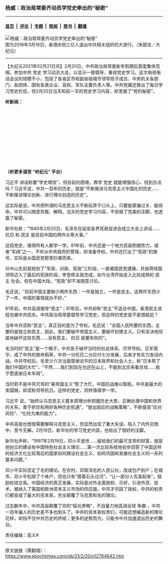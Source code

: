 ### 杨威：政治局常委齐动员学党史牵出的“秘密”

---

#### [首页](../../../..?n12764642) &nbsp;|&nbsp; [评论](../../../../../epoch-comment?n12764642) &nbsp;|&nbsp; [专题](../../../../../epoch-special?n12764642) &nbsp;|&nbsp; [禁闻](../../../../../epoch-news?n12764642) &nbsp;|&nbsp; [禁书](../../../../../books?n12764642) &nbsp;|&nbsp; [翻墙](https://github.com/gfw-breaker/nogfw/blob/master/README.md?n12764642)


<div><img alt="杨威：政治局常委齐动员学党史牵出的“秘密”" class="attachment-djy_600_400 size-djy_600_400 wp-post-image" src="https://i.epochtimes.com/assets/uploads/2020/02/180318101531100311-600x400.jpg"/>
<div class="caption">
 图为2018年3月18日，香港庆祝三亿人退出中共相关组织的大游行。（宋碧龙／大纪元）
</div></div><hr/><div class="post_content" id="artbody" itemprop="articleBody">
 <!-- article content begin -->
 <p>
  【大纪元2021年02月21日讯】2月20日，中共政治局常委新年假期后首度集体亮相，参加中共
  <ok href="https://www.epochtimes.com/gb/tag/%E5%85%9A%E5%8F%B2.html">
   党史
  </ok>
  学习动员大会，以显示一致倡导、重视党史学习。这次电视电话会议的规模不小，包括了各省区市和副省级城市领导班子成员、中央机关各部门、各团体、国有各类企业、高校、军队主要负责人等。中共党媒还推出了每日学习党史栏目，但2月20日当天和前一天的党史学习内容，却泄漏了“党的秘密”。
 </p>
 <p>
  <strong>
   听新闻：
  </strong>
 </p>
 <div style="width: 100%; height: 170px; margin-bottom: 20px; border-radius: 10px; overflow:hidden;">
 </div>
 <p>
  <strong>
   （听更多请至
   <ok href="https://www.epochtimes.com/gb/podcast.htm">
    “听纪元”
   </ok>
   平台）
  </strong>
 </p>
 <p>
  <ok href="https://www.epochtimes.com/gb/tag/%E4%B9%A0%E8%BF%91%E5%B9%B3.html">
   习近平
  </ok>
  讲话称要“学史增信”，但目前的困境，靠学
  <ok href="https://www.epochtimes.com/gb/tag/%E5%85%9A%E5%8F%B2.html">
   党史
  </ok>
  就能增强信心、找到办法吗？习近平说，中共一百年的历史，就是“不断推进马克思主义中国化的历史……不断推进理论创新、进行理论创造的历史”。
 </p>
 <p>
  这实际是说，中共把所谓的马克思主义不断玩弄于口头上，只要能蒙骗过关、能续命，中共可以随意剪裁、解释。当天的党史学习内容，不但做了完美的注脚，也透露了秘密。
 </p>
 <p>
  新华社称：“1940年2月20日，毛泽东在延安各界宪政促进会成立大会上讲话……
  <ok href="https://www.epochtimes.com/gb/tag/%E6%8A%97%E6%97%A5.html">
   抗日
  </ok>
  和
  <ok href="https://www.epochtimes.com/gb/tag/%E6%B0%91%E4%B8%BB.html">
   民主
  </ok>
  是目前中国的两件头等大事。”
 </p>
 <p>
  这段党史，值得所有人都学一学。81年前，中共还是一个地方武装割据势力，或者“军阀”之一，不听从中央政府的管辖，却准备夺权。中共还打出了“宪政”的旗号，实际是从国民党那里抄袭而来。
 </p>
 <p>
  孙中山生前就规划了“军政、训政、宪政”三阶段，一直被国民党遵循，并由蒋经国领导迈入了最后的宪政阶段，李登辉主政完成，如今台湾开始走入比较成熟的
  <ok href="https://www.epochtimes.com/gb/tag/%E6%B0%91%E4%B8%BB.html">
   民主
  </ok>
  社会。但在中国大陆，“宪政”却不准随意讨论。
 </p>
 <p>
  毛还说，“目前中国主要缺少两件东西：一件是独立，一件是民主。这两件东西少了一件，中国的事情就办不好。”
 </p>
 <p>
  81年前，中共高调倡导“民主”；81年后，中共却称“民主”不适合中国，香港民主进程也被中共扼杀。中共政治局常委倡导学习党史，但这样的党史是不是很尴尬？
 </p>
 <p>
  当年中共谎称“民主”，真正目的是为了夺权。毛还说：“全国人民所要的东西，主要的是独立和民主，因此，我们要破坏帝国主义，要破坏封建主义。只有坚决地彻底地破坏这些东西……没有民主，
  <ok href="https://www.epochtimes.com/gb/tag/%E6%8A%97%E6%97%A5.html">
   抗日
  </ok>
  是要失败的”。
 </p>
 <p>
  毛当时的“民主”是一个幌子，中共急于破坏当时的社会体系、尽早夺权。日军侵华，成了中共的救命稻草，中共一分抗日二分应付七分发展，后来才有实力发动内战。中共夺权后，毛至少六次当面感谢访华的日本政界和社会人士，称“日本帮了我们中国的大忙”，“不然……我们到现在也还在山上，不能到北京来看京戏……我宁愿感谢日本军阀”。
 </p>
 <p>
  当时若不是中共咒骂的“美帝国主义”帮了大忙，中国抗战难以取胜。中共是最大的卖国贼，却谎称领导抗日。这样的党史，同样值得学一学。
 </p>
 <p>
  <ok href="https://www.epochtimes.com/gb/tag/%E4%B9%A0%E8%BF%91%E5%B9%B3.html">
   习近平
  </ok>
  说，“始终以马克思主义基本原理分析把握历史大势，正确处理中国和世界的关系，善于抓住和用好各种历史机遇”，“提出因应的战略策略”，不断提高“应对风险”、“化险为夷的能力”。
 </p>
 <p>
  中共高层也想按需要解释马克思主义，但显然出现了重大失误，陷入了内外交困中，至今无解。2月19日，新华社的学习党史内容，也给出了很好的注脚。
 </p>
 <p>
  新华社声称，“1997年2月19日，邓小平逝世……留给我们的最可宝贵的财富，就是他创立的建设有中国特色社会主义理论……第一次比较系统地初步回答了中国这样的经济文化比较落后的国家如何建设社会主义、如何巩固和发展社会主义的一系列基本问题。”
 </p>
 <p>
  邓小平实际否定了毛的理论。在农村，邓取消毛的人民公社，改成包产到户；在城市，邓小平松绑了个体户，但也只有“摸着石头过河”，“让一部分人先富起来”，鼓励权钱交易。中国经济的真正发展，实际是对外全面放软、示好，引进外资、技术，被纳入了美国和欧洲资本主义市场的供应链。中共才巩固了政权，中共的权贵们都变成了最大的资本家，完全颠覆了马克思和毛的理论。
 </p>
 <p>
  过去数年中，中共高层颠覆了邓的“韬光养晦”，不自量力地高调全球
  <ok href="https://www.epochtimes.com/gb/tag/%E4%BA%89%E9%9C%B8.html">
   争霸
  </ok>
  ，中共一百年骗人的历史差不多也到头了。中共的资本家权贵们，可能还想编造新的理论花样，却挡不住中共历史的终结；更多的逆势而为，只能令中共加速退出历史的舞台。
 </p>
 <p>
  责任编辑：高义#
 </p>
 <!-- article content end -->
 <div id="below_article_ad">
 </div>
</div>


---

原文链接（需翻墙）：https://www.epochtimes.com/gb/21/2/20/n12764642.htm